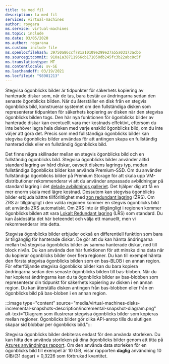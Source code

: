 ```yaml
---
title: ta med fil
description: ta med fil
services: virtual-machines
author: roygara
ms.service: virtual-machines
ms.topic: include
ms.date: 03/05/2020
ms.author: rogarana
ms.custom: include file
ms.openlocfilehash: 39750a86ccf781a10109e299e27a55a03173acb6
ms.sourcegitcommit: 910a1a38711966cb171050db245fc3b22abc8c5f
ms.translationtype: MT
ms.contentlocale: sv-SE
ms.lasthandoff: 03/19/2021
ms.locfileid: "98901213"
---
```

Stegvisa ögonblicks bilder är tidpunkter för säkerhets kopiering av hanterade diskar som, när de tas, bara består av ändringarna sedan den senaste ögonblicks bilden. När du återställer en disk från en stegvis ögonblicks bild, konstruerar systemet om den fullständiga disken som representerar tidpunkten för säkerhets kopiering av disken när den stegvisa ögonblicks bilden togs. Den här nya funktionen för ögonblicks bilder av hanterade diskar kan eventuellt vara mer kostnads effektivt, eftersom du inte behöver lagra hela disken med varje enskild ögonblicks bild, om du inte väljer att göra det. Precis som med fullständiga ögonblicks bilder kan stegvisa ögonblicks bilder användas för att antingen skapa en fullständig hanterad disk eller en fullständig ögonblicks bild.

Det finns några skillnader mellan en stegvis ögonblicks bild och en fullständig ögonblicks bild. Stegvisa ögonblicks bilder använder alltid standard lagring av hård diskar, oavsett diskens lagrings typ, medan fullständiga ögonblicks bilder kan använda Premium-SSD. Om du använder fullständiga ögonblicks bilder på Premium Storage för att skala upp VM-distributioner rekommenderar vi att du använder anpassade avbildningar på standard lagring i det [delade avbildnings galleriet](../articles/virtual-machines/shared-image-galleries.md). Det hjälper dig att få en mer enorm skala med lägre kostnad. Dessutom kan stegvisa ögonblicks bilder erbjuda bättre tillförlitlighet med [zon redundant lagring](../articles/storage/common/storage-redundancy.md) (ZRS). Om ZRS är tillgängligt i den valda regionen kommer en stegvis ögonblicks bild att använda ZRS automatiskt. Om ZRS inte är tillgängligt i regionen kommer ögonblicks bilden att vara [Lokalt Redundant lagring](../articles/storage/common/storage-redundancy.md) (LRS) som standard. Du kan åsidosätta det här beteendet och välja ett manuellt, men vi rekommenderar inte detta.

Stegvisa ögonblicks bilder erbjuder också en differentiell funktion som bara är tillgänglig för hanterade diskar. De gör att du kan hämta ändringarna mellan två stegvisa ögonblicks bilder av samma hanterade diskar, ned till block nivån. Du kan använda den här funktionen för att minska dina data när du kopierar ögonblicks bilder över flera regioner.  Du kan till exempel hämta den första stegvisa ögonblicks bilden som en bas-BLOB i en annan region. För efterföljande stegvisa ögonblicks bilder kan du bara kopiera ändringarna sedan den senaste ögonblicks bilden till bas-bloben. När du har kopierat ändringarna kan du ta ögonblicks bilder av bas-blobben som representerar din tidpunkt för säkerhets kopiering av disken i en annan region. Du kan återställa disken antingen från bas-blobben eller från en ögonblicks bild på bas-bloben i en annan region.

:::image type="content" source="media/virtual-machines-disks-incremental-snapshots-description/incremental-snapshot-diagram.png" alt-text="Diagram som illustrerar stegvisa ögonblicks bilder som kopieras mellan regioner. Ögonblicks bilder gör olika API-anrop tills du slutligen skapar sid blobbar per ögonblicks bild.":::

Stegvisa ögonblicks bilder debiteras endast för den använda storleken. Du kan hitta den använda storleken på dina ögonblicks bilder genom att titta på [Azures användnings rapport](../articles/cost-management-billing/understand/review-individual-bill.md). Om den använda data storleken för en ögonblicks bild till exempel är 10 GiB, visar rapporten **daglig** användning 10 GIB/(31 dagar) = 0,3226 som förbrukad kvantitet.